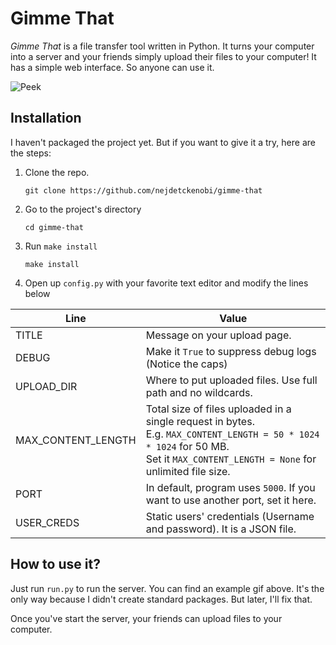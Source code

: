 ﻿# Gimme That

_Gimme That_ is a file transfer tool written in Python. It turns your computer into a server and your friends simply upload their files to your computer! It has a simple web interface. So anyone can use it.

![Peek](https://user-images.githubusercontent.com/4905664/34677327-d15db8ee-f4a0-11e7-898b-a6e01049dba6.gif)


## Installation

I haven't packaged the project yet. But if you want to give it a try, here are the steps:

1. Clone the repo.

    `git clone https://github.com/nejdetckenobi/gimme-that`

2. Go to the project's directory

    `cd gimme-that`

3. Run `make install`

    `make install`

4. Open up `config.py` with your favorite text editor and modify the lines below

| Line  |             Value           |
|-------|-----------------------------|
| TITLE | Message on your upload page. |
| DEBUG | Make it `True` to suppress debug logs (Notice the caps) |
| UPLOAD_DIR | Where to put uploaded files. Use full path and no wildcards. |
| MAX_CONTENT_LENGTH | Total size of files uploaded in a single request in bytes. <br> E.g. `MAX_CONTENT_LENGTH = 50 * 1024 * 1024` for 50 MB. <br> Set it `MAX_CONTENT_LENGTH = None` for unlimited file size. |
| PORT | In default, program uses `5000`. If you want to use another port, set it here. |
| USER_CREDS | Static users' credentials (Username and password). It is a JSON file. |


## How to use it?

Just run `run.py` to run the server. You can find an example gif above. It's the only way because I didn't create standard packages. But later, I'll fix that.

Once you've start the server, your friends can upload files to your computer.
